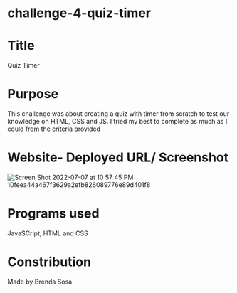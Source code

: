 # challenge-4-quiz-timer

# Title

Quiz Timer

# Purpose
This challenge was about creating a quiz with timer from scratch to test our knowledge on HTML, CSS and JS. I tried my best to complete as much as I could from the criteria provided

# Website- Deployed URL/ Screenshot

![Screen Shot 2022-07-07 at 10 57 45 PM](https://user-images.githubusercontent.com/106204413/177908315-70d5f37c-fdff-42af-a14a-b5755a6dd370.png)
10feea44a467f3629a2efb826089776e89d401f8



# Programs used

JavaSCript, HTML and CSS
# Constribution

Made by Brenda Sosa




